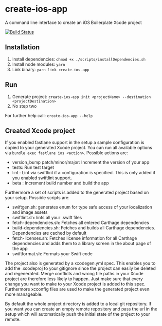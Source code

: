 # create-ios-app
A command line interface to create an iOS Boilerplate Xcode project

[![Build Status](https://travis-ci.org/dehlen/create-ios-app.svg?branch=develop)](https://travis-ci.org/dehlen/create-ios-app)

## Installation
1. Install dependencies: ```chmod +x ./scripts/installDependencies.sh```
2. Install node modules: ```yarn```
3. Link binary: ```yarn link create-ios-app```

## Run
1. Generate project: ```create-ios-app init <projectName> --destination <projectDestination>```
2. No step two

For further help call: ```create-ios-app --help```

## Created Xcode project
If you enabled fastlane support in the setup a sample configuration is copied to your generated Xcode project.
You can run all available options via ```bundle exec fastlane ios <action>```.
Possible actions are:
* version_bump patch/minor/major: Increment the version of your app
* tests: Run test target 
* lint : Lint via swiftlint if a configuration is specified. This is only added if you enabled swiftlint support.
* beta : Increment build number and build the app

Furthermore a set of scripts is added to the generated project based on your setup. Possible scripts are:
* swiftgen.sh: generates enum for type safe access of your localization and image assets
* swiftlint.sh: lints all your .swift files
* fetch-dependencies.sh: Fetches all entered Carthage dependencies
* build-dependencies.sh: Fetches and builds all Carthage dependencies. Dependencies are cached by default
* fetch-licenses.sh: Fetches license information for all Carthage dependencies and adds them to a library screen in the about page of the app
* swiftformat.sh: Formats your Swift code

The project also is generated by a xcodegen.yml spec. This enables you to add the .xcodeproj to your gitignore since the project can easily be deleted and regenerated. Merge conflicts and wrong file paths in your Xcode project are therefore less likely to happen. Just make sure that every change you want to make to your Xcode project is added to this spec. Furthermore xcconfig files are used to make the generated project even more manageable.

By default the whole project directory is added to a local git repository. If you want you can create an empty remote repository and pass the url in the setup which will automatically push the initial state of the project to your remote. 
